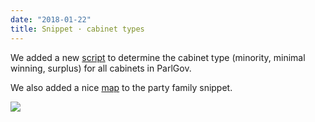 ```yaml
---
date: "2018-01-22"
title: Snippet · cabinet types
---
```


We added a new [script](https://github.com/hdigital/parlgov-snippets/tree/master/cabinet-type) to determine the cabinet type (minority, minimal winning, surplus) for all cabinets in ParlGov.

We also added a nice [map](https://github.com/hdigital/parlgov-snippets/tree/master/cabinet-party-family) to the party family snippet.

![](/images/parliament-netherlands.jpg)
